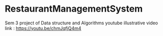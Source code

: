 # RestaurantManagementSystem
Sem 3 project of Data structure and Algorithms 
youtube illustrative video link : https://youtu.be/chmJqfjQ4m4
